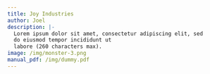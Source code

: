 ```yaml
---
title: Joy Industries
author: Joel
description: |-
  Lorem ipsum dolor sit amet, consectetur adipiscing elit, sed
  do eiusmod tempor incididunt ut
  labore (260 characters max).
image: /img/monster-3.png
manual_pdf: /img/dummy.pdf
---
```

